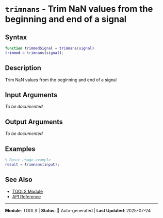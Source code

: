 # `trimnans` - Trim NaN values from the beginning and end of a signal

## Syntax

```matlab
function trimmedSignal = trimnans(signal)
trimmed = trimnans(signal);
```

## Description

Trim NaN values from the beginning and end of a signal

## Input Arguments

*To be documented*

## Output Arguments

*To be documented*

## Examples

```matlab
% Basic usage example
result = trimnans(input);
```

## See Also

- [TOOLS Module](README.md)
- [API Reference](../README.md)

---

**Module**: TOOLS | **Status**: 🔄 Auto-generated | **Last Updated**: 2025-07-24
